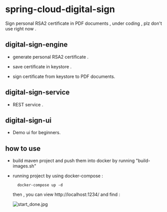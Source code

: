# spring-cloud-digital-sign
Sign personal RSA2 certificate in PDF documents  , under coding , plz don't use right now .

## digital-sign-engine

* generate personal RSA2 certificate .

* save certificate in keystore . 

* sign certificate from keystore to PDF documents.

## digital-sign-service

* REST service . 

## digital-sign-ui

* Demo ui for beginners.

## how to use 

* build maven project and push them into docker by running "build-images.sh"
 
* running project by using docker-compose :
 
        docker-compose up -d 
        
    then , you can view http://localhost:1234/ and find :
    
    ![start_done.jpg](https://github.com/SpringForAll/spring-cloud-digital-sign/blob/master/pic/start_done.jpg)
     
     
            
            

